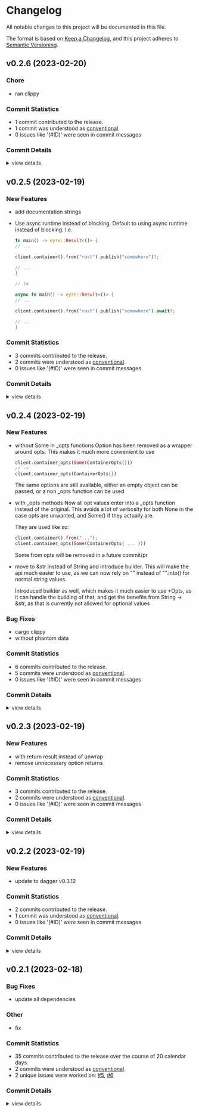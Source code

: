 # Changelog

All notable changes to this project will be documented in this file.

The format is based on [Keep a Changelog](https://keepachangelog.com/en/1.0.0/),
and this project adheres to [Semantic Versioning](https://semver.org/spec/v2.0.0.html).

## v0.2.6 (2023-02-20)

### Chore

 - <csr-id-803cfc4f8c4d72ab7d011be5523b3bfc6039de39/> ran clippy

### Commit Statistics

<csr-read-only-do-not-edit/>

 - 1 commit contributed to the release.
 - 1 commit was understood as [conventional](https://www.conventionalcommits.org).
 - 0 issues like '(#ID)' were seen in commit messages

### Commit Details

<csr-read-only-do-not-edit/>

<details><summary>view details</summary>

 * **Uncategorized**
    - ran clippy ([`803cfc4`](https://github.com/kjuulh/dagger-rs/commit/803cfc4f8c4d72ab7d011be5523b3bfc6039de39))
</details>

## v0.2.5 (2023-02-19)

### New Features

 - <csr-id-978ede68ae52f5b5150a2aa45b8d6e1fbbbee2f4/> add documentation strings
 - <csr-id-9be6f435d9ea39f31a8906e55dbd3e8b1e5ec598/> Use async runtime instead of blocking.
   Default to using async runtime instead of blocking. I.e.
   
   ```rust
   fn main() -> eyre::Result<()> {
   // ...
   
   client.container().from("rust").publish("somewhere")?;
   
   // ...
   }
   
   // to
   
   async fn main() -> eyre::Result<()> {
   // ...
   
   client.container().from("rust").publish("somewhere").await?;
   
   // ...
   }
   ```

### Commit Statistics

<csr-read-only-do-not-edit/>

 - 3 commits contributed to the release.
 - 2 commits were understood as [conventional](https://www.conventionalcommits.org).
 - 0 issues like '(#ID)' were seen in commit messages

### Commit Details

<csr-read-only-do-not-edit/>

<details><summary>view details</summary>

 * **Uncategorized**
    - Release dagger-sdk v0.2.8, dagger-codegen v0.2.5 ([`0499024`](https://github.com/kjuulh/dagger-rs/commit/04990247ba8e9d0555847f582fef14849dbedebf))
    - add documentation strings ([`978ede6`](https://github.com/kjuulh/dagger-rs/commit/978ede68ae52f5b5150a2aa45b8d6e1fbbbee2f4))
    - Use async runtime instead of blocking. ([`9be6f43`](https://github.com/kjuulh/dagger-rs/commit/9be6f435d9ea39f31a8906e55dbd3e8b1e5ec598))
</details>

## v0.2.4 (2023-02-19)

### New Features

 - <csr-id-f29ff836cfd72d5e051ca6a71a230ba1e9933091/> without Some in _opts functions
   Option has been removed as a wrapper around opts. This makes it much
   more convenient to use
   
   ```rust
   client.container_opts(Some(ContainerOpts{}))
   // ->
   client.container_opts(ContainerOpts{})
   ```
   
   The same options are still available, either an empty object can be
   passed, or a non _opts function can be used
 - <csr-id-9762da895a164e30c5dc60e89a83e934ceae47ab/> with _opts methods
   Now all opt values enter into a _opts function instead of the original.
   This avoids a lot of verbosity for both None in the case opts are
   unwanted, and Some() if they actually are.
   
   They are used like so:
   
   ```rust
   client.container().from("...");
   client.container_opts(Some(ContainerOpts{ ... }))
   ```
   
   Some from opts will be removed in a future commit/pr
 - <csr-id-94336d06378f035464e233b921dc3858070f582d/> move to &str instead of String and introduce builder.
   This will make the api much easier to use, as we can now rely on ""
   instead of "".into() for normal string values.
   
   Introduced builder as well, which makes it much easier to use *Opts, as
   it can handle the building of that, and get the benefits from String ->
   &str, as that is currently not allowed for optional values

### Bug Fixes

 - <csr-id-c627595fd2695e236924175d137c42f1480ccd6b/> cargo clippy
 - <csr-id-02006d40fc2c0383e0412c15c36db9af7eda991f/> without phantom data

### Commit Statistics

<csr-read-only-do-not-edit/>

 - 6 commits contributed to the release.
 - 5 commits were understood as [conventional](https://www.conventionalcommits.org).
 - 0 issues like '(#ID)' were seen in commit messages

### Commit Details

<csr-read-only-do-not-edit/>

<details><summary>view details</summary>

 * **Uncategorized**
    - Release dagger-sdk v0.2.5, dagger-codegen v0.2.4 ([`f727318`](https://github.com/kjuulh/dagger-rs/commit/f72731807d8358fdb3d80432136b7a08bb7b1773))
    - cargo clippy ([`c627595`](https://github.com/kjuulh/dagger-rs/commit/c627595fd2695e236924175d137c42f1480ccd6b))
    - without Some in _opts functions ([`f29ff83`](https://github.com/kjuulh/dagger-rs/commit/f29ff836cfd72d5e051ca6a71a230ba1e9933091))
    - with _opts methods ([`9762da8`](https://github.com/kjuulh/dagger-rs/commit/9762da895a164e30c5dc60e89a83e934ceae47ab))
    - without phantom data ([`02006d4`](https://github.com/kjuulh/dagger-rs/commit/02006d40fc2c0383e0412c15c36db9af7eda991f))
    - move to &str instead of String and introduce builder. ([`94336d0`](https://github.com/kjuulh/dagger-rs/commit/94336d06378f035464e233b921dc3858070f582d))
</details>

## v0.2.3 (2023-02-19)

### New Features

 - <csr-id-de063eae858eb3335d2558a57ee6a88689635200/> with return result instead of unwrap
 - <csr-id-5d667369900a47d3a6015cd3814c240bc5c54436/> remove unnecessary option returns

### Commit Statistics

<csr-read-only-do-not-edit/>

 - 3 commits contributed to the release.
 - 2 commits were understood as [conventional](https://www.conventionalcommits.org).
 - 0 issues like '(#ID)' were seen in commit messages

### Commit Details

<csr-read-only-do-not-edit/>

<details><summary>view details</summary>

 * **Uncategorized**
    - Release dagger-sdk v0.2.3, dagger-codegen v0.2.3, dagger-rs v0.2.9 ([`9235030`](https://github.com/kjuulh/dagger-rs/commit/92350306b3f0da40b4fc6dcaffcd90b891e83f70))
    - with return result instead of unwrap ([`de063ea`](https://github.com/kjuulh/dagger-rs/commit/de063eae858eb3335d2558a57ee6a88689635200))
    - remove unnecessary option returns ([`5d66736`](https://github.com/kjuulh/dagger-rs/commit/5d667369900a47d3a6015cd3814c240bc5c54436))
</details>

## v0.2.2 (2023-02-19)

### New Features

 - <csr-id-6e5f4074329ab0462445b31d4153f8497c483438/> update to dagger v0.3.12

### Commit Statistics

<csr-read-only-do-not-edit/>

 - 2 commits contributed to the release.
 - 1 commit was understood as [conventional](https://www.conventionalcommits.org).
 - 0 issues like '(#ID)' were seen in commit messages

### Commit Details

<csr-read-only-do-not-edit/>

<details><summary>view details</summary>

 * **Uncategorized**
    - Release dagger-core v0.2.2, dagger-codegen v0.2.2, dagger-rs v0.2.8 ([`1638f15`](https://github.com/kjuulh/dagger-rs/commit/1638f15fba9d16512e8452f87b908d6dce417cd9))
    - update to dagger v0.3.12 ([`6e5f407`](https://github.com/kjuulh/dagger-rs/commit/6e5f4074329ab0462445b31d4153f8497c483438))
</details>

## v0.2.1 (2023-02-18)

<csr-id-6afe141d34308f18f9d46419931d2c9b822a7aef/>

### Bug Fixes

 - <csr-id-789b0e69c8c53d0e86d9cec89ab5345507aad514/> update all dependencies

### Other

 - <csr-id-6afe141d34308f18f9d46419931d2c9b822a7aef/> fix

### Commit Statistics

<csr-read-only-do-not-edit/>

 - 35 commits contributed to the release over the course of 20 calendar days.
 - 2 commits were understood as [conventional](https://www.conventionalcommits.org).
 - 2 unique issues were worked on: [#5](https://github.com/kjuulh/dagger-rs/issues/5), [#6](https://github.com/kjuulh/dagger-rs/issues/6)

### Commit Details

<csr-read-only-do-not-edit/>

<details><summary>view details</summary>

 * **[#5](https://github.com/kjuulh/dagger-rs/issues/5)**
    - update all dependencies ([`789b0e6`](https://github.com/kjuulh/dagger-rs/commit/789b0e69c8c53d0e86d9cec89ab5345507aad514))
 * **[#6](https://github.com/kjuulh/dagger-rs/issues/6)**
    - feature/add impl ([`4a4c03f`](https://github.com/kjuulh/dagger-rs/commit/4a4c03f3c2ee7f6268c65976715e70767b4ea78d))
 * **Uncategorized**
    - Release dagger-core v0.2.1, dagger-codegen v0.2.1, dagger-rs v0.2.1 ([`1332bc8`](https://github.com/kjuulh/dagger-rs/commit/1332bc842ce2ea0254c651419813b63b36ca590c))
    - add changelogs ([`a064684`](https://github.com/kjuulh/dagger-rs/commit/a064684fcf80196188a57d9ff9067c0b5769fb09))
    - Adjusting changelogs prior to release of dagger-core v0.2.1, dagger-codegen v0.2.1, dagger-rs v0.2.1 ([`f4a20fd`](https://github.com/kjuulh/dagger-rs/commit/f4a20fda79063b29829cc899793775ba8cb17214))
    - remove toolchain ([`f034528`](https://github.com/kjuulh/dagger-rs/commit/f03452840cf9260cd1d5e5aa8d7ee2897384c745))
    - with actual versions ([`7153c24`](https://github.com/kjuulh/dagger-rs/commit/7153c24f0105a05f170efd10ef2535d83ce0c87e))
    - with publish ([`989d5bc`](https://github.com/kjuulh/dagger-rs/commit/989d5bc26036d46a199d939b5cbbe72aff2f8fb1))
    - codegen also with repository ([`c625ae4`](https://github.com/kjuulh/dagger-rs/commit/c625ae49ba4d2112ea9d4907a6689fd8e74b808c))
    - with readme and license ([`1e26b38`](https://github.com/kjuulh/dagger-rs/commit/1e26b383d4f6dbcbe20f5f7c19c749e743f6e607))
    - with wildcard version ([`533b9df`](https://github.com/kjuulh/dagger-rs/commit/533b9dfef0165c514127a8437d08daf52adf5739))
    - cargo version 0.2.0 ([`bec62de`](https://github.com/kjuulh/dagger-rs/commit/bec62de62ff5638428174e232a36eee3ddd0f5ef))
    - bump version ([`36b0ecd`](https://github.com/kjuulh/dagger-rs/commit/36b0ecdabf4c220cffb2d0660fb6480387e3249a))
    - fix all clippy ([`6be8482`](https://github.com/kjuulh/dagger-rs/commit/6be8482b461e098384bbf1371ed7d67b259197fa))
    - fmt tests ([`2eb0277`](https://github.com/kjuulh/dagger-rs/commit/2eb027754b357100544fe0c8f7c5f6125e017c6f))
    - add tests ([`19b46b6`](https://github.com/kjuulh/dagger-rs/commit/19b46b6cf04ff3cff49047699dea20ca784c5536))
    - pull out args wip ([`c4edd29`](https://github.com/kjuulh/dagger-rs/commit/c4edd29f50b6ada2cc3afd2f4df2ec47920c4607))
    - implement sort by name and type ([`d9b51c1`](https://github.com/kjuulh/dagger-rs/commit/d9b51c1ac90c00fb3af24332b6140e1201bc9be7))
    - fix optional types for real ([`26069a8`](https://github.com/kjuulh/dagger-rs/commit/26069a82a69ec7265216c8ddaceb37228dd0fb81))
    - fix description ([`f4581ba`](https://github.com/kjuulh/dagger-rs/commit/f4581ba4cd1693a906eaf6c58054398ceae3bfac))
    - with proper optional types ([`f4a812a`](https://github.com/kjuulh/dagger-rs/commit/f4a812a7d24e9e09cb4e3cbde56ee0b3ac774b62))
    - set proper option type ([`8549cfc`](https://github.com/kjuulh/dagger-rs/commit/8549cfc3a7d9f831febaeadc22db36604e465ea8))
    - add fields ([`496a687`](https://github.com/kjuulh/dagger-rs/commit/496a687bc34f7c58cc86df60c183be741b0b8a9c))
    - add input_fields ([`d2cddff`](https://github.com/kjuulh/dagger-rs/commit/d2cddff365c636feceb3f20a73df812fcab11a19))
    - with objects ([`5fef514`](https://github.com/kjuulh/dagger-rs/commit/5fef5148010f384d0158361d64b8e17d357d4819))
    - remove hardcoded test ([`910ff4a`](https://github.com/kjuulh/dagger-rs/commit/910ff4a72e10f5384287fed35f56bc7f662e7ccd))
    - fix ([`6afe141`](https://github.com/kjuulh/dagger-rs/commit/6afe141d34308f18f9d46419931d2c9b822a7aef))
    - formatting ([`3a7ee33`](https://github.com/kjuulh/dagger-rs/commit/3a7ee33e1ed317288b2022ea5a4ce721d59fb11e))
    - remove dummy string ([`e7f6560`](https://github.com/kjuulh/dagger-rs/commit/e7f6560247768afbca0c350df7d4ccf3909b74fa))
    - with input objects ([`dc53fc1`](https://github.com/kjuulh/dagger-rs/commit/dc53fc1d474b549bb1c580865a049e2fac2f5e6d))
    - with enum ([`2a1f7c3`](https://github.com/kjuulh/dagger-rs/commit/2a1f7c3f2666f1f4caebf7c22707709741c2cfad))
    - with codegen output ([`0bf6b0e`](https://github.com/kjuulh/dagger-rs/commit/0bf6b0e91ecc31c1f6b51338234137eb185810a0))
    - added scalars ([`e587414`](https://github.com/kjuulh/dagger-rs/commit/e5874141b3b6256b7ac2a0bf653089fa7bcc5d14))
    - with scalars ([`0d6e6e5`](https://github.com/kjuulh/dagger-rs/commit/0d6e6e57ae6a3b8a1f450d719c9973130af873b7))
    - split out codegen parts ([`3263f1d`](https://github.com/kjuulh/dagger-rs/commit/3263f1d589aee78065401c666533cb0cbadd06ce))
</details>

